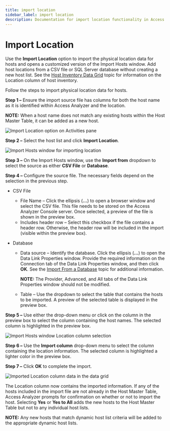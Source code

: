 ```yaml
---
title: import location
sidebar_label: import location
description: Documentation for import location functionality in Access Analyzer including configuration and usage information.
---
```


# Import Location

Use the **Import Location** option to import the physical location data for hosts and opens a
customized version of the Import Hosts window. Add host locations from a CSV file or SQL Server
database without creating a new host list. See the [Host Inventory Data Grid](/docs/accessanalyzer/12.0/host-management/data-grid.md) topic
for information on the Location column of host inventory.

Follow the steps to import physical location data for hosts.

**Step 1 –** Ensure the import source file has columns for both the host name as it is identified
within Access Analyzer and the location.

**NOTE:** When a host name does not match any existing hosts within the Host Master Table, it can be
added as a new host.

![Import Location option on Activities pane](/img/product_docs/accessanalyzer/admin/hostmanagement/actions/importlocation.webp)

**Step 2 –** Select the host list and click **Import Location**.

![Import Hosts window for importing location](/img/product_docs/accessanalyzer/admin/hostmanagement/actions/importlocationwindow.webp)

**Step 3 –** On the Import Hosts window, use the **Import from** dropdown to select the source as
either **CSV File** or **Database**.

**Step 4 –** Configure the source file. The necessary fields depend on the selection in the previous
step.

- CSV File

  - File Name – Click the ellipsis (**…**) to open a browser window and select the CSV file. This
    file needs to be stored on the Access Analyzer Console server. Once selected, a preview of the
    file is shown in the preview box.
  - Includes header row – Select this checkbox if the file contains a header row. Otherwise, the
    header row will be included in the import (visible within the preview box).

- Database

  - Data source – Identify the database. Click the ellipsis (**…**) to open the Data Link
    Properties window. Provide the required information on the Connection tab of the Data Link
    Properties window, and then click **OK**. See the
    [Import From a Database](/docs/accessanalyzer/12.0/host-management/discovery/wizard/database.md) topic for additional
    information.

    **NOTE:** The Provider, Advanced, and All tabs of the Data Link Properties window should not
    be modified.

  - Table – Use the dropdown to select the table that contains the hosts to be imported. A preview
    of the selected table is displayed in the preview box.

**Step 5 –** Use either the drop-down menu or click on the column in the preview box to select the
column containing the host names. The selected column is highlighted in the preview box.

![Import Hosts window Location column selection](/img/product_docs/accessanalyzer/admin/hostmanagement/actions/importlocationcsv.webp)

**Step 6 –** Use the **Import column** drop-down menu to select the column containing the location
information. The selected column is highlighted a lighter color in the preview box.

**Step 7 –** Click **OK** to complete the import.

![Imported Location column data in the data grid](/img/product_docs/accessanalyzer/admin/hostmanagement/actions/importlocationcomplete.webp)

The Location column now contains the imported information. If any of the hosts included in the
import file are not already in the Host Master Table, Access Analyzer prompts for confirmation on
whether or not to import the host. Selecting **Yes** or **Yes to All** adds the new hosts to the
Host Master Table but not to any individual host lists.

**NOTE:** Any new hosts that match dynamic host list criteria will be added to the appropriate
dynamic host lists.
